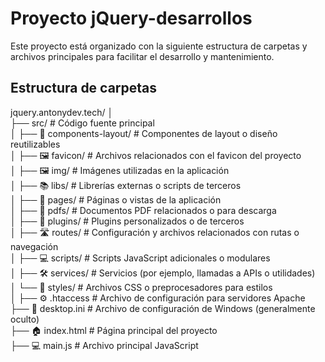 # Proyecto jQuery-desarrollos

Este proyecto está organizado con la siguiente estructura de carpetas y archivos principales para facilitar el desarrollo y mantenimiento.

## Estructura de carpetas


jquery.antonydev.tech/
│<br>
├── src/ # Código fuente principal<br>
│ ├── 📐 components-layout/ # Componentes de layout o diseño reutilizables<br>
│ ├── 🖼️ favicon/ # Archivos relacionados con el favicon del proyecto<br>
│ ├── 🖼️ img/ # Imágenes utilizadas en la aplicación<br>
│ ├── 📚 libs/ # Librerías externas o scripts de terceros<br>
│ ├── 📄 pages/ # Páginas o vistas de la aplicación<br>
│ ├── 📄 pdfs/ # Documentos PDF relacionados o para descarga<br>
│ ├── 🔌 plugins/ # Plugins personalizados o de terceros<br>
│ ├── 🛣️ routes/ # Configuración y archivos relacionados con rutas o navegación<br>
│ ├── 💻 scripts/ # Scripts JavaScript adicionales o modulares<br>
│ ├── 🛠️ services/ # Servicios (por ejemplo, llamadas a APIs o utilidades)<br>
│ └── 🎨 styles/ # Archivos CSS o preprocesadores para estilos<br>
│
├── ⚙️ .htaccess # Archivo de configuración para servidores Apache<br>
├── 💾 desktop.ini # Archivo de configuración de Windows (generalmente oculto)<br>
├── 🏠 index.html # Página principal del proyecto<br>
├── 💻 main.js # Archivo principal JavaScript<br>

